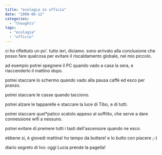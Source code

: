 ```yaml
---
title: "ecologia in ufficio"
date: "2008-06-12"
categories: 
  - "thoughts"
tags: 
  - "ecologia"
  - "ufficio"
---
```


ci ho riflettuto un po'. tutto ieri, diciamo. sono arrivato alla conclusione che posso fare qualcosa per evitare il riscaldamento globale, nel mio piccolo.

ad esempio potrei spegnere il PC quando vado a casa la sera, e riaccenderlo il mattino dopo.

potrei staccare lo schermo quando vado alla pausa caffè ed esco per pranzo.

potrei staccare le casse quando tacciono.

potrei alzare le tapparelle e staccare la luce di Tibo, e di tutti.

potrei staccare quel\*patico scatolo appeso al soffitto, che serve a dare connessione wifi a nessuno.

potrei evitare di premere tutti i tasti dell'ascensore quando ne esco.

ebbene si, è giovedi mattina! ho tempo da buttare! e lo butto con piacere ;-)

diario segreto di Ivo: oggi Lucia prende la pagella!
